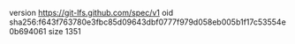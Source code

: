 version https://git-lfs.github.com/spec/v1
oid sha256:f643f763780e3fbc85d09643dbf0777f979d058eb005b1f17c53554e0b694061
size 1351
